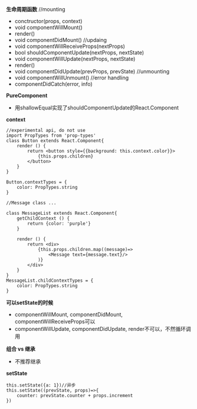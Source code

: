**生命周期函数**
//mounting
- conctructor(props, context) 
- void componentWillMount()
- render()
- void componentDidMount()
//updaing
- void componentWillReceiveProps(nextProps)
- bool shouldComponentUpdate(nextProps, nextState)
- void componentWillUpdate(nextProps, nextState)
- render()
- void componentDidUpdate(prevProps, prevState)
//unmounting
- void componentWillUnmount()
//error handling
- componentDidCatch(error, info)



**PureComponent**
- 用shallowEqual实现了shouldComponentUpdate的React.Component



**context**
```
//experimental api, do not use
import PropTypes from 'prop-types'
class Button extends React.Component{
	render () {
		return <button style={{background: this.context.color}}>
			{this.props.children}
		</button>
	}
}

Button.contextTypes = {
	color: PropTypes.string
}

//Message class ...

class MessageList extends React.Component{
	getChildContext () {
		return {color: 'purple'}
	}

	render () {
		return <div>
			{this.props.children.map((message)=>
				<Message text={message.text}/>
			)}
		</div>
	}
}
MessageList.childContextTypes = {
	color: PropTypes.string
}
```


**可以setState的时候**
- componentWillMount, componentDidMount, componentWillReceiveProps可以
- componentWillUpdate, componentDidUpdate, render不可以，不然循环调用



**组合 vs 继承**
- 不推荐继承



**setState**
```
this.setState({a: 1})//异步
this.setState((prevState, props)=>{
	counter: prevState.counter + props.increment
})
```
